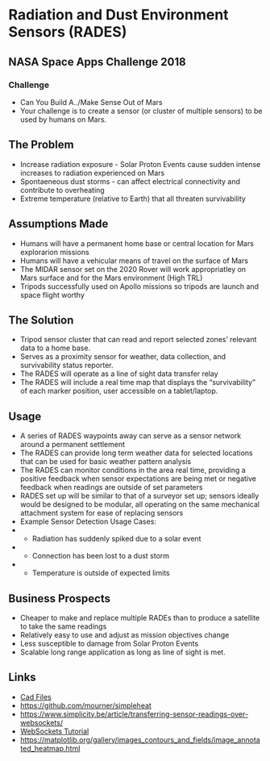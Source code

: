 # Radiation and Dust Environment Sensors (RADES)
## NASA Space Apps Challenge 2018

### Challenge
* Can You Build A../Make Sense Out of Mars
* Your challenge is to create a sensor (or cluster of multiple sensors) to be used by humans on Mars.

## The Problem
* Increase radiation exposure - Solar Proton Events cause sudden intense increases to radiation experienced on Mars
* Spontaeneous dust storms - can affect electrical connectivity and contribute to overheating
* Extreme temperature (relative to Earth) that all threaten survivability

## Assumptions Made
* Humans will have a permanent home base or central location for Mars explorarion missions
* Humans will have a vehicular means of travel on the surface of Mars
* The MIDAR sensor set on the 2020 Rover will work appropriatley on Mars surface and for the Mars environment (High TRL)
* Tripods successfully used on Apollo missions so tripods are launch and space flight worthy

## The Solution
* Tripod sensor cluster that can read and report selected zones’ relevant data to a home base. 
* Serves as a proximity sensor for weather, data collection, and survivability status reporter.
* The RADES will operate as a line of sight data transfer relay 
* The RADES will include a real time map that displays the “survivability” of each marker position, user accessible on a tablet/laptop.

## Usage
* A series of RADES waypoints away can serve as a sensor network around a permanent settlement
* The RADES can provide long term weather data for selected locations that can be used for basic weather pattern analysis 
* The RADES can monitor conditions in the area real time, providing a positive feedback when sensor expectations are being met or negative feedback when readings are outside of set parameters
* RADES set up will be similar to that of a surveyor set up; sensors ideally would be designed to be modular, all operating on the same mechanical attachment system for ease of replacing sensors
* Example Sensor Detection Usage Cases: 
 * * Radiation has suddenly spiked due to a solar event 
 * * Connection has been lost to a dust storm
 * * Temperature is outside of expected limits

## Business Prospects
* Cheaper to make and replace multiple RADEs than to produce a satellite to take the same readings
* Relatively easy to use and adjust as mission objectives change
* Less susceptible to damage from Solar Proton Events
* Scalable long range application as long as line of sight is met. 

## Links
* [Cad Files](https://myhub.autodesk360.com/ue2922a95/data/permalink/DTa9460QT04a05659b2108a74e9ba99467e7)
* https://github.com/mourner/simpleheat
* https://www.simplicity.be/article/transferring-sensor-readings-over-websockets/
* [WebSockets Tutorial](https://www.toptal.com/tornado/simple-python-websocket-server)
* https://matplotlib.org/gallery/images_contours_and_fields/image_annotated_heatmap.html
